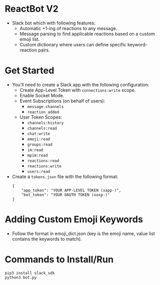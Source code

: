 # ReactBot V2
- Slack bot which with following features:
    - Automatic +1-ing of reactions to any message.
    - Message parsing to find applicable reactions based on a custom emoji list.
    - Custom dictionary where users can define specific keyword-reaction pairs.

# Get Started
- You'll need to create a Slack app with the following configuration:
    - Create App-Level Token with `connections:write` scope.
    - Enable Socket Mode.
    - Event Subscriptions (on behalf of users):
        - `message.channels`
        - `reaction_added`
    - User Token Scopes:
        - `channels:history`
        - `channels:read`
        - `chat:write`
        - `emoji:read`
        - `groups:read`
        - `im:read`
        - `mpim:read`
        - `reactions:read`
        - `reactions:write`
        - `users:read`
- Create a `tokens.json` file with the following format:
    ```
    {
        "app_token": "YOUR APP-LEVEL TOKEN (xapp-)",
        "bot_token": "YOUR OAUTH TOKEN (xoxp-)"
    }
    ```


# Adding Custom Emoji Keywords
- Follow the format in emoji_dict.json (key is the emoji name, value list contains the keywords to match).

# Commands to Install/Run
```
pip3 install slack_sdk
python3 bot.py
```
